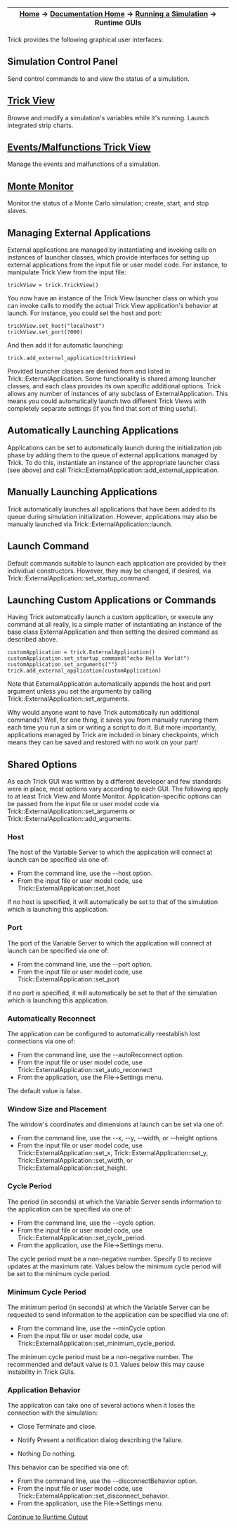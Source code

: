 | [Home](/trick) → [Documentation Home](../../Documentation-Home) → [Running a Simulation](../Running-a-Simulation) → Runtime GUIs |
|------------------------------------------------------------------|

Trick provides the following graphical user interfaces:

## Simulation Control Panel

Send control commands to and view the status of a simulation.

## [Trick View](TrickView)

Browse and modify a simulation's variables while it's running. Launch integrated strip charts.

## [Events/Malfunctions Trick View](MalfunctionsTrickView)

Manage the events and malfunctions of a simulation.

## [Monte Monitor](MonteMonitor)

Monitor the status of a Monte Carlo simulation; create, start, and stop slaves.

## Managing External Applications

External applications are managed by instantiating and invoking calls on instances of launcher classes, which provide interfaces for setting up external applications from the input file or user model code. For instance, to manipulate Trick View from the input file:
```
trickView = trick.TrickView()
```

You now have an instance of the Trick View launcher class on which you can invoke calls to modify the actual Trick View application's behavior at launch. For instance, you could set the host and port:
```
trickView.set_host("localhost")
trickView.set_port(7000)
```

And then add it for automatic launching:
```
trick.add_external_application(trickView)
```

Provided launcher classes are derived from and listed in Trick::ExternalApplication. Some functionality is shared among launcher classes, and each class provides its own specific additional options. Trick allows any number of instances of any subclass of ExternalApplication. This means you could automatically launch two different Trick Views with completely separate settings (if you find that sort of thing useful).

## Automatically Launching Applications

Applications can be set to automatically launch during the initialization job phase by adding them to the queue of external applications managed by Trick. To do this, instantiate an instance of the appropriate launcher class (see above) and call Trick::ExternalApplication::add_external_application.

## Manually Launching Applications

Trick automatically launches all applications that have been added to its queue during simulation initialization. However, applications may also be manually launched via Trick::ExternalApplication::launch.

## Launch Command

Default commands suitable to launch each application are provided by their individual constructors. However, they may be changed, if desired, via Trick::ExternalApplication::set_startup_command.

## Launching Custom Applications or Commands

Having Trick automatically launch a custom application, or execute any command at all really, is a simple matter of instantiating an instance of the base class ExternalApplication and then setting the desired command as described above.
```
customApplication = trick.ExternalApplication()
customApplication.set_startup_command("echo Hello World!")
customApplication.set_arguments("")
trick.add_external_application(customApplication)
```

Note that ExternalApplication automatically appends the host and port argument unless you set the arguments by calling Trick::ExternalApplication::set_arguments.

Why would anyone want to have Trick automatically run additional commands? Well, for one thing, it saves you from manually running them each time you run a sim or writing a script to do it. But more importantly, applications managed by Trick are included in binary checkpoints, which means they can be saved and restored with no work on your part!

## Shared Options

As each Trick GUI was written by a different developer and few standards were in place, most options vary according to each GUI. The following apply to at least Trick View and Monte Monitor. Application-specific options can be passed from the input file or user model code via Trick::ExternalApplication::set_arguments or Trick::ExternalApplication::add_arguments.

### Host

The host of the Variable Server to which the application will connect at launch can be specified via one of:

- From the command line, use the --host option.
- From the input file or user model code, use Trick::ExternalApplication::set_host

If no host is specified, it will automatically be set to that of the simulation which is launching this application.

### Port

The port of the Variable Server to which the application will connect at launch can be specified via one of:

- From the command line, use the --port option.
- From the input file or user model code, use Trick::ExternalApplication::set_port

If no port is specified, it will automatically be set to that of the simulation which is launching this application.

### Automatically Reconnect

The application can be configured to automatically reestablish lost connections via one of:

- From the command line, use the --autoReconnect option.
- From the input file or user model code, use Trick::ExternalApplication::set_auto_reconnect
- From the application, use the File->Settings menu.

The default value is false.

### Window Size and Placement

The window's coordinates and dimensions at launch can be set via one of:
- From the command line, use the --x, --y, --width, or --height options.
- From the input file or user model code, use Trick::ExternalApplication::set_x, Trick::ExternalApplication::set_y, Trick::ExternalApplication::set_width, or Trick::ExternalApplication::set_height.

### Cycle Period

The period (in seconds) at which the Variable Server sends information to the application can be specified via one of:

- From the command line, use the --cycle option.
- From the input file or user model code, use Trick::ExternalApplication::set_cycle_period.
- From the application, use the File->Settings menu.

The cycle period must be a non-negative number. Specify 0 to recieve updates at the maximum rate. Values below the minimum cycle period will be set to the minimum cycle period.

### Minimum Cycle Period

The minimum period (in seconds) at which the Variable Server can be requested to send information to the application can be specified via one of:

- From the command line, use the --minCycle option.
- From the input file or user model code, use Trick::ExternalApplication::set_minimum_cycle_period.

The minimum cycle period must be a non-negative number. The recommended and default value is 0.1. Values below this may cause instability in Trick GUIs.

### Application Behavior

The application can take one of several actions when it loses the connection with the simulation:

- Close
    Terminate and close.

- Notify
    Present a notification dialog describing the failure.

- Nothing
    Do nothing.

This behavior can be specified via one of:

- From the command line, use the --disconnectBehavior option.
- From the input file or user model code, use Trick::ExternalApplication::set_disconnect_behavior.
- From the application, use the File->Settings menu.

[Continue to Runtime Output](../Runtime-Output)
